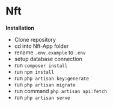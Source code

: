 # Nft

**Installation**
 - Clone repository
 - cd into Nft-App folder
 - rename ```.env.example``` to ```.env```
 - setup database connection
 - run ```composer install```
 - run ```npm install```
 - run ```php artisan key:generate```
 - run ```php artisan migrate```
 - run command ```php artisan api:fetch```
 - run ```php artisan serve```
